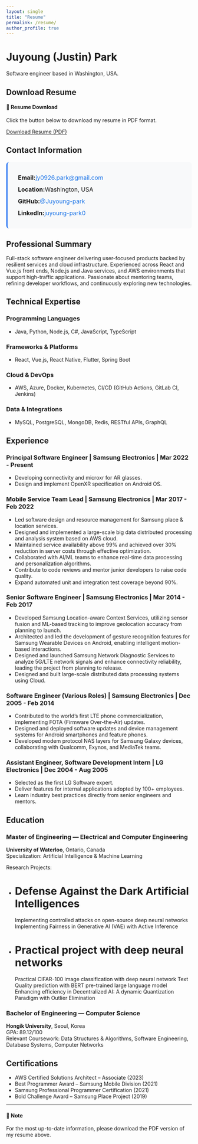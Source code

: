 ```yaml
---
layout: single
title: "Resume"
permalink: /resume/
author_profile: true
---
```


# Juyoung (Justin) Park

Software engineer based in Washington, USA.

## Download Resume

<div class="notice--info">
  <h4>📄 Resume Download</h4>
  <p>Click the button below to download my resume in PDF format.</p>
  <a href="/assets/files/Juyoung(Justin)Park%20CV_2025_US.pdf" class="btn btn--primary" download>
    <i class="fas fa-download"></i> Download Resume (PDF)
  </a>
</div>

## Contact Information

<div class="contact-info">
  <div class="contact-item">
    <i class="fas fa-envelope" style="color: #ea4335; margin-right: 8px;"></i>
    <strong>Email:</strong> 
    <a href="mailto:jy0926.park@gmail.com" style="color: #1a73e8; text-decoration: none;">
      jy0926.park@gmail.com
    </a>
  </div>
  
  <div class="contact-item">
    <i class="fas fa-map-marker-alt" style="color: #34a853; margin-right: 8px;"></i>
    <strong>Location:</strong> Washington, USA
  </div>
  
  <div class="contact-item">
    <i class="fab fa-github" style="color: #333; margin-right: 8px;"></i>
    <strong>GitHub:</strong> 
    <a href="https://github.com/Juyoung-park" target="_blank" style="color: #1a73e8; text-decoration: none;">
      @Juyoung-park
    </a>
  </div>
  
  <div class="contact-item">
    <i class="fab fa-linkedin" style="color: #0077b5; margin-right: 8px;"></i>
    <strong>LinkedIn:</strong> 
    <a href="https://www.linkedin.com/in/juyoung-park0/" target="_blank" style="color: #1a73e8; text-decoration: none;">
      juyoung-park0
    </a>
  </div>
</div>

<style>
.contact-info {
  background: #f8f9fa;
  padding: 20px;
  border-radius: 8px;
  border-left: 4px solid #4285f4;
  margin: 20px 0;
}

.contact-item {
  margin: 12px 0;
  display: flex;
  align-items: center;
  font-size: 16px;
}

.contact-item a:hover {
  text-decoration: underline !important;
}
</style>

## Professional Summary

Full-stack software engineer delivering user-focused products backed by resilient services and cloud infrastructure. Experienced across React and Vue.js front ends, Node.js and Java services, and AWS environments that support high-traffic applications. Passionate about mentoring teams, refining developer workflows, and continuously exploring new technologies.

## Technical Expertise

### Programming Languages
- Java, Python, Node.js, C#, JavaScript, TypeScript

### Frameworks & Platforms
- React, Vue.js, React Native, Flutter, Spring Boot

### Cloud & DevOps
- AWS, Azure, Docker, Kubernetes, CI/CD (GitHub Actions, GitLab CI, Jenkins)

### Data & Integrations
- MySQL, PostgreSQL, MongoDB, Redis, RESTful APIs, GraphQL

## Experience

### Principal Software Engineer | Samsung Electronics | Mar 2022 - Present
- Developing connectivity and microxr for AR glasses.
- Design and implement OpenXR specification on Android OS.

### Mobile Service Team Lead | Samsung Electronics | Mar 2017 - Feb 2022
- Led software design and resource management for Samsung place & location services.
- Designed and implemented a large-scale big data distributed processing and analysis system based on AWS cloud.
- Maintained service availability above 99% and achieved over 30% reduction in server costs through effective optimization.
- Collaborated with AI/ML teams to enhance real-time data processing and personalization algorithms.
- Contribute to code reviews and mentor junior developers to raise code quality.
- Expand automated unit and integration test coverage beyond 90%.

### Senior Software Engineer | Samsung Electronics | Mar 2014 - Feb 2017
- Developed Samsung Location-aware Context Services, utilizing sensor fusion and ML-based tracking to improve geolocation accuracy from planning to launch.
- Architected and led the development of gesture recognition features for Samsung Wearable Devices on Android, enabling intelligent motion-based interactions.
- Designed and launched Samsung Network Diagnostic Services to analyze 5G/LTE network signals and enhance connectivity reliability, leading the project from planning to release.
- Designed and built large-scale distributed data processing systems using Cloud.

### Software Engineer (Various Roles) | Samsung Electronics | Dec 2005 - Feb 2014
- Contributed to the world’s first LTE phone commercialization, implementing FOTA (Firmware Over-the-Air) updates.
- Designed and deployed software updates and device management systems for Android smartphones and feature phones.
- Developed modem protocol NAS layers for Samsung Galaxy devices, collaborating with Qualcomm, Exynos, and MediaTek teams.

### Assistant Engineer, Software Development Intern | LG Electronics | Dec 2004 - Aug 2005
- Selected as the first LG Software expert.
- Deliver features for internal applications adopted by 100+ employees.
- Learn industry best practices directly from senior engineers and mentors.

## Education

### Master of Engineering — Electrical and Computer Engineering
**University of Waterloo**, Ontario, Canada  
Specialization: Artificial Intelligence & Machine Learning

Research Projects:
- # Defense Against the Dark Artificial Intelligences
   Implementing controlled attacks on open-source deep neural networks
   Implementing Fairness in Generative AI (VAE) with Active Inference
- # Practical project with deep neural networks
   Practical CIFAR-100 image classification with deep neural network
   Text Quality prediction with BERT pre-trained large language model
   Enhancing efficiency in Decentralized AI: A dynamic Quantization Paradigm with Outlier Elimination

### Bachelor of Engineering — Computer Science
**Hongik University**, Seoul, Korea  
GPA: 89.12/100  
Relevant Coursework: Data Structures & Algorithms, Software Engineering, Database Systems, Computer Networks  

## Certifications

- AWS Certified Solutions Architect – Associate (2023)
- Best Programmer Award – Samsung Mobile Division (2021)
- Samsung Professional Programmer Certification (2021)
- Bold Challenge Award – Samsung Place Project (2019)

---

<div class="notice--warning">
  <h4>📝 Note</h4>
  <p>For the most up-to-date information, please download the PDF version of my resume above.</p>
</div>
